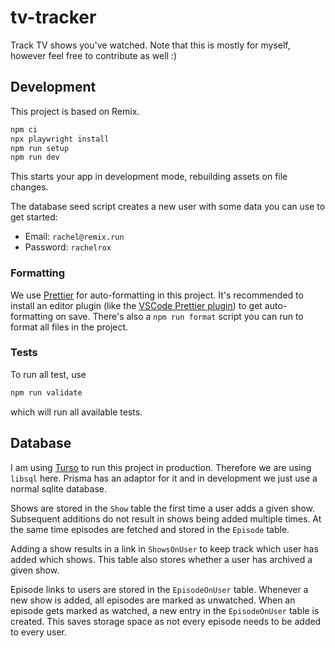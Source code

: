 # tv-tracker

Track TV shows you've watched. Note that this is mostly for myself, however feel free to contribute as well :)

## Development

This project is based on Remix.

```sh
npm ci
npx playwright install
npm run setup
npm run dev
```

This starts your app in development mode, rebuilding assets on file changes.

The database seed script creates a new user with some data you can use to get started:

- Email: `rachel@remix.run`
- Password: `rachelrox`

### Formatting

We use [Prettier](https://prettier.io/) for auto-formatting in this project. It's recommended to install an editor plugin (like the [VSCode Prettier plugin](https://marketplace.visualstudio.com/items?itemName=esbenp.prettier-vscode)) to get auto-formatting on save. There's also a `npm run format` script you can run to format all files in the project.

### Tests

To run all test, use

```sh
npm run validate
```

which will run all available tests.

## Database

I am using [Turso](https://turso.tech/) to run this project in production. Therefore we are using `libsql` here. Prisma has an adaptor for it and in development we just use a normal sqlite database.

Shows are stored in the `Show` table the first time a user adds a given show. Subsequent additions do not result in shows being added multiple times. At the same time episodes are fetched and stored in the `Episode` table.

Adding a show results in a link in `ShowsOnUser` to keep track which user has added which shows. This table also stores whether a user has archived a given show.

Episode links to users are stored in the `EpisodeOnUser` table. Whenever a new show is added, all episodes are marked as unwatched. When an episode gets marked as watched, a new entry in the `EpisodeOnUser` table is created. This saves storage space as not every episode needs to be added to every user.
